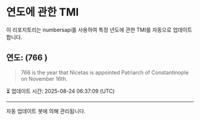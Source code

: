 
# 연도에 관한 TMI

이 리포지토리는 numbersapi를 사용하여 특정 년도에 관한 TMI를 자동으로 업데이트합니다.

## 연도: (766 )
> 766 is the year that Nicetas is appointed Patriarch of Constantinople on November 16th.

⏳ 업데이트 시간: 2025-08-24 06:37:09 (UTC)

---
자동 업데이트 봇에 의해 관리됩니다.
